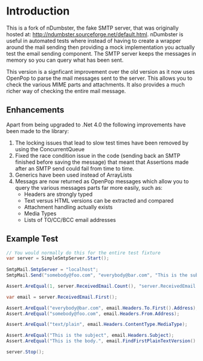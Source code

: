 Introduction
===============================================================================
This is a fork of nDumbster, the fake SMTP server, that was originally hosted at: http://ndumbster.sourceforge.net/default.html. nDumbster is useful in automated tests where instead of having to create a wrapper around the mail sending then providing a mock
implementation you actually test the email sending component. The SMTP server keeps the messages in memory so you can query what has been sent.

This version is a signficant improvement over the old version as it now uses OpenPop to parse the mail messages sent to the server. This allows 
you to check the various MIME parts and attachments. It also provides a much richer way of checking the entire mail message.

Enhancements
-------------------------------------------------------------------------------
Apart from being upgraded to .Net 4.0 the following improvements have been made to the library:

1. The locking issues that lead to slow test times have been removed by using the ConcurrentQueue
2. Fixed the race condition issue in the code (sending back an SMTP finished before saving the message) 
   that meant that Assertions made after an SMTP send could fail from time to time.
3. Generics have been used instead of ArrayLists
4. Messags are now returned as OpenPop messages which allow you to query the various messages 
   parts far more easily, such as:
	* Headers are strongly typed
	* Text versus HTML versions can be extracted and compared
	* Attachment handling actually exists
	* Media Types
	* Lists of TO/CC/BCC email addresses

	
Example Test
-------------------------------------------------------------------------------

```c#
// You would normally do this for the entire test fixture
var server = SimpleSmtpServer.Start();
			
SmtpMail.SmtpServer = "localhost";
SmtpMail.Send("somebody@foo.com", "everybody@bar.com", "This is the subject", "This is the body.");

Assert.AreEqual(1, server.ReceivedEmail.Count(), "server.ReceivedEmail.Length");

var email = server.ReceivedEmail.First();

Assert.AreEqual("everybody@bar.com", email.Headers.To.First().Address);
Assert.AreEqual("somebody@foo.com", email.Headers.From.Address);

Assert.AreEqual("text/plain", email.Headers.ContentType.MediaType);

Assert.AreEqual("This is the subject", email.Headers.Subject);
Assert.AreEqual("This is the body.", email.FindFirstPlainTextVersion().GetBodyAsText());

server.Stop();
```
